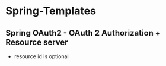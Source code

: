 # Spring-Templates

## Spring OAuth2 - OAuth 2 Authorization + Resource server

* resource id is optional 
